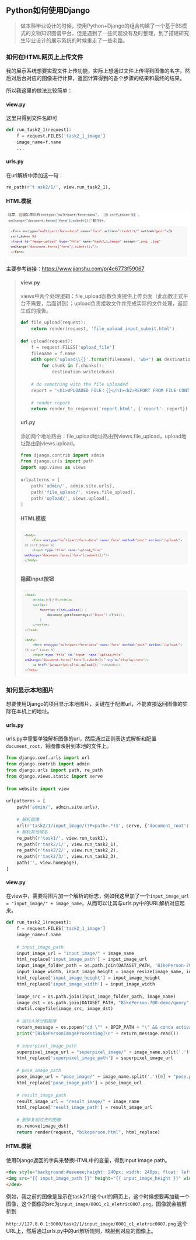 ## Python如何使用Django

> 做本科毕业设计的时候，使用Python+Django的组合构建了一个基于BS模式的文物知识图谱平台，但是遇到了一些问题没有及时整理，到了搭建研究生毕业设计的展示系统的时候重走了一些老路。



### 如何在HTML网页上上传文件

我的展示系统想要实现文件上传功能，实际上想通过文件上传得到图像的名字，然后对后台对应的图像进行计算，返回计算得到的各个步骤的结果和最终的结果。

所以我这里的做法比较简单：

#### view.py

这里只得到文件名即可

```python
def run_task2_1(request):
    f = request.FILES['task2_1_image']
    image_name=f.name
    ...
```



#### urls.py

在url解析中添加这一句：

```python
re_path(r't ask2/1/', view.run_task2_1),
```



#### HTML模板

![image-20211118171356723](Python+Django.assets/image-20211118171356723-16372268395101.png)

主要参考链接：https://www.jianshu.com/p/4e6773f59067

> #### view.py
>
> views中两个处理逻辑：file_upload函数负责提供上传页面（此函数正式平台不需要，后面讲到）；upload负责接收文件并完成实际的文件处理，返回生成的报告。
>
> ```python
> def file_upload(request):
>     return render(request, 'file_upload_input_submit.html')
>     
> def upload(request):
>     f = request.FILES['upload_file']
>     filename = f.name
>     with open('upload\\{}'.format(filename), 'wb+') as destination:
>         for chunk in f.chunks():
>             destination.write(chunk)
>     
>     # do something with the file uploaded
>     report = '<h1>UPLOADED FILE：{}</h1><h2>REPORT FROM FILE CONTENTS</h2>'.format(filename)
>     
>     # render report
>     return render_to_response('report.html', {'report': report})
> ```
>
> 
>
> #### url.py
>
> 添加两个地址路由：file_upload地址路由到views.file_upload，upload地址路由到views.upload。
>
> ```python
> from django.contrib import admin
> from django.urls import path
> import app.views as views
> 
> urlpatterns = [
>     path('admin/', admin.site.urls),
>     path('file_upload/', views.file_upload),
>     path('upload/', views.upload),
> ]
> ```
>
> 
>
> #### HTML模板
>
> ![image-20211118171428332](Python+Django.assets/image-20211118171428332.png)
>
> 
>
> #### 隐藏input按钮
>
> ![image-20211118171452104](Python+Django.assets/image-20211118171452104.png)



### 如何显示本地图片

想要使用Django的项目显示本地图片，关键在于配置url，不能直接返回图像的实际在本机上的地址。

#### urls.py

urls.py中需要单独解析图像的url，然后通过正则表达式解析和配置`document_root`，将图像映射到本地的文件上。

```python
from django.conf.urls import url
from django.contrib import admin
from django.urls import path, re_path
from django.views.static import serve

from website import view

urlpatterns = [
    path('admin/', admin.site.urls),

    # 解析图像
    url(r'task2/1/input_image/(?P<path>.*)$', serve, {'document_root': 'C:/Users/xxxx/Documents/Pycharm Projects/BikePersonImageProcessing/BikePerson-700/BikePerson-700-origin/query'}),
    # 解析其他域名
    re_path(r'task1/', view.run_task1),
    re_path(r'task2/1/', view.run_task2_1),
    re_path(r'task2/2/', view.run_task2_2),
    re_path(r'task2/3/', view.run_task2_3),
    path('', view.homepage),
]
```

#### view.py

在view中，需要将图片加一个解析的标志，例如我这里加了一个`input_image_url = "input_image/" + image_name`，从而可以让其与urls.py中的URL解析对应起来。

```python
def run_task2_1(request):
    f = request.FILES['task2_1_image']
    image_name=f.name

    # input_image_path
    input_image_url = "input_image/" + image_name
    html_replace['input_image_path'] = input_image_url
    input_image_folder_path = os.path.join(DATASET_PATH, 'BikePerson-700-origin/query')
    input_image_width, input_image_height = image_resize(image_name, input_image_folder_path)
    html_replace['input_image_height'] = input_image_height
    html_replace['input_image_width'] = input_image_width

    image_src = os.path.join(input_image_folder_path, image_name)
    image_dst = os.path.join(DATASET_PATH, "BikePerson-700-demo/query", image_name)
    shutil.copyfile(image_src, image_dst)

    # 运行人体分割程序
    return_message = os.popen("cd \"" + BPIP_PATH + "\" && conda activate bpp && python superpixel_segment.py")
    print("[BikePersonImageProcessing]\n" + return_message.read())

    # superpixel_image_path
    superpixel_image_url = "superpixel_image/" + image_name.split('.')[0] + "superpixel.png"
    html_replace['superpixel_image_path'] = superpixel_image_url

    # pose_image_path
    pose_image_url = "pose_image/" + image_name.split('.')[0] + "pose.png"
    html_replace['pose_image_path'] = pose_image_url

    # result_image_path
    result_image_url = "result_image/" + image_name
    html_replace['result_image_path'] = result_image_url

    # 删掉复制过去的图像
    os.remove(image_dst)
    return render(request, "bikeperson.html", html_replace)
```



#### HTML模板

使用Django返回的字典来替换HTML中的变量，得到input image path。

```html
<dev style="background:#eeeeee;height: 240px; width: 240px; float: left; text-align: center">
<img src="{{ input_image_path }}" height="{{ input_image_height }}" width="{{ input_image_width }}">
</dev>
```



例如，我之前的图像是显示在task2/1/这个url的网页上，这个时候想要再加载一个图像，这个图像的src为`input_image/0001_c1_eletric0007.png`，图像就会被解析到

`http://127.0.0.1:8000/task2/1/input_image/0001_c1_eletric0007.png` 这个URL上，然后通过urls.py中的url解析规则，映射到对应的图像上。

